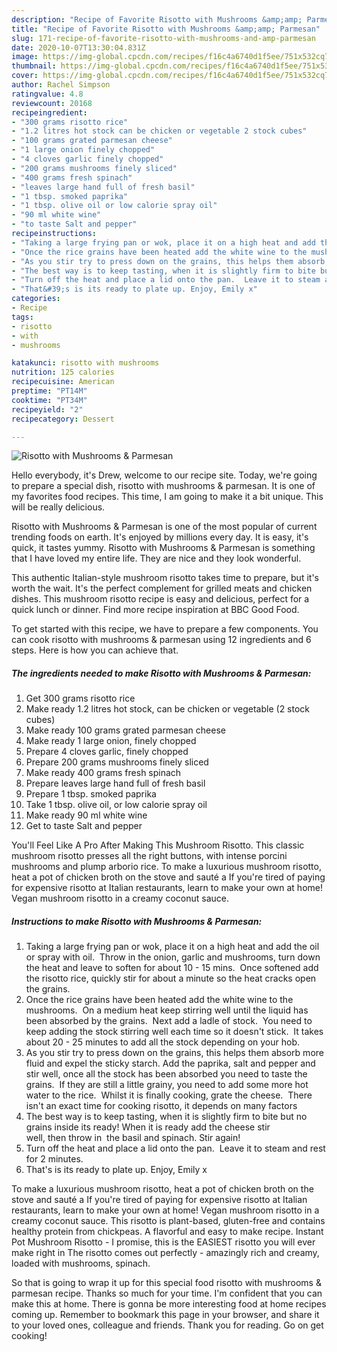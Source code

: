 ```yaml
---
description: "Recipe of Favorite Risotto with Mushrooms &amp;amp; Parmesan"
title: "Recipe of Favorite Risotto with Mushrooms &amp;amp; Parmesan"
slug: 171-recipe-of-favorite-risotto-with-mushrooms-and-amp-parmesan
date: 2020-10-07T13:30:04.831Z
image: https://img-global.cpcdn.com/recipes/f16c4a6740d1f5ee/751x532cq70/risotto-with-mushrooms-parmesan-recipe-main-photo.jpg
thumbnail: https://img-global.cpcdn.com/recipes/f16c4a6740d1f5ee/751x532cq70/risotto-with-mushrooms-parmesan-recipe-main-photo.jpg
cover: https://img-global.cpcdn.com/recipes/f16c4a6740d1f5ee/751x532cq70/risotto-with-mushrooms-parmesan-recipe-main-photo.jpg
author: Rachel Simpson
ratingvalue: 4.8
reviewcount: 20168
recipeingredient:
- "300 grams risotto rice"
- "1.2 litres hot stock can be chicken or vegetable 2 stock cubes"
- "100 grams grated parmesan cheese"
- "1 large onion finely chopped"
- "4 cloves garlic finely chopped"
- "200 grams mushrooms finely sliced"
- "400 grams fresh spinach"
- "leaves large hand full of fresh basil"
- "1 tbsp. smoked paprika"
- "1 tbsp. olive oil or low calorie spray oil"
- "90 ml white wine"
- "to taste Salt and pepper"
recipeinstructions:
- "Taking a large frying pan or wok, place it on a high heat and add the oil or spray with oil.  Throw in the onion, garlic and mushrooms, turn down the heat and leave to soften for about 10 - 15 mins.  Once softened add the risotto rice, quickly stir for about a minute so the heat cracks open the grains."
- "Once the rice grains have been heated add the white wine to the mushrooms.  On a medium heat keep stirring well until the liquid has been absorbed by the grains.  Next add a ladle of stock.  You need to keep adding the stock stirring well each time so it doesn&#39;t stick.  It takes about 20 - 25 minutes to add all the stock depending on your hob."
- "As you stir try to press down on the grains, this helps them absorb more fluid and expel the sticky starch. Add the paprika, salt and pepper and stir well, once all the stock has been absorbed you need to taste the grains.  If they are still a little grainy, you need to add some more hot water to the rice.  Whilst it is finally cooking, grate the cheese.  There isn&#39;t an exact time for cooking risotto, it depends on many factors"
- "The best way is to keep tasting, when it is slightly firm to bite but no grains inside its ready! When it is ready add the cheese stir well, then throw in  the basil and spinach. Stir again!"
- "Turn off the heat and place a lid onto the pan.  Leave it to steam and rest for 2 minutes."
- "That&#39;s is its ready to plate up. Enjoy, Emily x"
categories:
- Recipe
tags:
- risotto
- with
- mushrooms

katakunci: risotto with mushrooms 
nutrition: 125 calories
recipecuisine: American
preptime: "PT14M"
cooktime: "PT34M"
recipeyield: "2"
recipecategory: Dessert

---
```



![Risotto with Mushrooms &amp; Parmesan](https://img-global.cpcdn.com/recipes/f16c4a6740d1f5ee/751x532cq70/risotto-with-mushrooms-parmesan-recipe-main-photo.jpg)

Hello everybody, it's Drew, welcome to our recipe site. Today, we're going to prepare a special dish, risotto with mushrooms &amp; parmesan. It is one of my favorites food recipes. This time, I am going to make it a bit unique. This will be really delicious.

Risotto with Mushrooms &amp; Parmesan is one of the most popular of current trending foods on earth. It's enjoyed by millions every day. It is easy, it's quick, it tastes yummy. Risotto with Mushrooms &amp; Parmesan is something that I have loved my entire life. They are nice and they look wonderful.

This authentic Italian-style mushroom risotto takes time to prepare, but it&#39;s worth the wait. It&#39;s the perfect complement for grilled meats and chicken dishes. This mushroom risotto recipe is easy and delicious, perfect for a quick lunch or dinner. Find more recipe inspiration at BBC Good Food.


To get started with this recipe, we have to prepare a few components. You can cook risotto with mushrooms &amp; parmesan using 12 ingredients and 6 steps. Here is how you can achieve that.

<!--inarticleads1-->

##### The ingredients needed to make Risotto with Mushrooms &amp; Parmesan:

1. Get 300 grams risotto rice
1. Make ready 1.2 litres hot stock, can be chicken or vegetable (2 stock cubes)
1. Make ready 100 grams grated parmesan cheese
1. Make ready 1 large onion, finely chopped
1. Prepare 4 cloves garlic, finely chopped
1. Prepare 200 grams mushrooms finely sliced
1. Make ready 400 grams fresh spinach
1. Prepare leaves large hand full of fresh basil
1. Prepare 1 tbsp. smoked paprika
1. Take 1 tbsp. olive oil, or low calorie spray oil
1. Make ready 90 ml white wine
1. Get to taste Salt and pepper


You&#39;ll Feel Like A Pro After Making This Mushroom Risotto. This classic mushroom risotto presses all the right buttons, with intense porcini mushrooms and plump arborio rice. To make a luxurious mushroom risotto, heat a pot of chicken broth on the stove and sauté a If you&#39;re tired of paying for expensive risotto at Italian restaurants, learn to make your own at home! Vegan mushroom risotto in a creamy coconut sauce. 

<!--inarticleads2-->

##### Instructions to make Risotto with Mushrooms &amp; Parmesan:

1. Taking a large frying pan or wok, place it on a high heat and add the oil or spray with oil.  Throw in the onion, garlic and mushrooms, turn down the heat and leave to soften for about 10 - 15 mins.  Once softened add the risotto rice, quickly stir for about a minute so the heat cracks open the grains.
1. Once the rice grains have been heated add the white wine to the mushrooms.  On a medium heat keep stirring well until the liquid has been absorbed by the grains.  Next add a ladle of stock.  You need to keep adding the stock stirring well each time so it doesn&#39;t stick.  It takes about 20 - 25 minutes to add all the stock depending on your hob.
1. As you stir try to press down on the grains, this helps them absorb more fluid and expel the sticky starch. Add the paprika, salt and pepper and stir well, once all the stock has been absorbed you need to taste the grains.  If they are still a little grainy, you need to add some more hot water to the rice.  Whilst it is finally cooking, grate the cheese.  There isn&#39;t an exact time for cooking risotto, it depends on many factors
1. The best way is to keep tasting, when it is slightly firm to bite but no grains inside its ready! When it is ready add the cheese stir well, then throw in  the basil and spinach. Stir again!
1. Turn off the heat and place a lid onto the pan.  Leave it to steam and rest for 2 minutes.
1. That&#39;s is its ready to plate up. Enjoy, Emily x


To make a luxurious mushroom risotto, heat a pot of chicken broth on the stove and sauté a If you&#39;re tired of paying for expensive risotto at Italian restaurants, learn to make your own at home! Vegan mushroom risotto in a creamy coconut sauce. This risotto is plant-based, gluten-free and contains healthy protein from chickpeas. A flavorful and easy to make recipe. Instant Pot Mushroom Risotto - I promise, this is the EASIEST risotto you will ever make right in The risotto comes out perfectly - amazingly rich and creamy, loaded with mushrooms, spinach. 

So that is going to wrap it up for this special food risotto with mushrooms &amp; parmesan recipe. Thanks so much for your time. I'm confident that you can make this at home. There is gonna be more interesting food at home recipes coming up. Remember to bookmark this page in your browser, and share it to your loved ones, colleague and friends. Thank you for reading. Go on get cooking!
